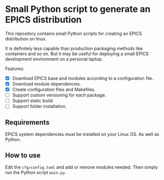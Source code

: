 # Small Python script to generate an EPICS distribution

This repository contains small Python scripts for creating an EPICS distribution on linux.

It is definitely less capable than production packaging methods like containers and so on.
But it may be useful for deploying a small EPICS development environment on a personal laptop.

Features:
- [x] Download EPICS base and modules according to a configuration file.
- [x] Download module dependencies.
- [x] Create configuration files and Makefiles.
- [ ] Support custom versioning for each package.
- [ ] Support static build.
- [ ] Support folder installation.

## Requirements 

EPICS system dependencies must be installed on your Linux OS. As well as Python. 

## How to use

Edit the `cfg/config.toml` and add or remove modules needed. Then simply run the Python script `main.py`.